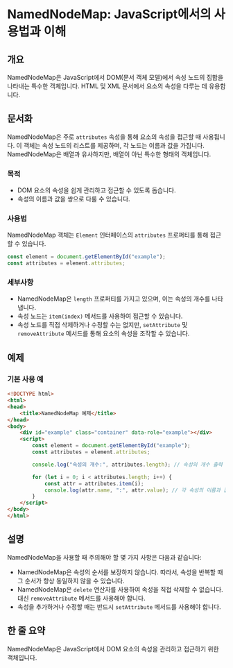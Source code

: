<!--
Meta Description: # NamedNodeMap: JavaScript에서의 사용법과 이해 ## 개요 NamedNodeMap은 JavaScript에서 DOM(문서 객체 모델)에서 속성 노드의 집합을 나타내는 특수한 객체입니다. HTML 및 XML 문서에서 요소의 속성을 다루는 데 유용합니다....
Meta Keywords: 속성을, attributes, namednodemap은, 속성의, html
-->

# NamedNodeMap: JavaScript에서의 사용법과 이해

## 개요
NamedNodeMap은 JavaScript에서 DOM(문서 객체 모델)에서 속성 노드의 집합을 나타내는 특수한 객체입니다. HTML 및 XML 문서에서 요소의 속성을 다루는 데 유용합니다.

## 문서화
NamedNodeMap은 주로 `attributes` 속성을 통해 요소의 속성을 접근할 때 사용됩니다. 이 객체는 속성 노드의 리스트를 제공하며, 각 노드는 이름과 값을 가집니다. NamedNodeMap은 배열과 유사하지만, 배열이 아닌 특수한 형태의 객체입니다.

### 목적
- DOM 요소의 속성을 쉽게 관리하고 접근할 수 있도록 돕습니다.
- 속성의 이름과 값을 쌍으로 다룰 수 있습니다.

### 사용법
NamedNodeMap 객체는 `Element` 인터페이스의 `attributes` 프로퍼티를 통해 접근할 수 있습니다.

```javascript
const element = document.getElementById("example");
const attributes = element.attributes;
```

### 세부사항
- NamedNodeMap은 `length` 프로퍼티를 가지고 있으며, 이는 속성의 개수를 나타냅니다.
- 속성 노드는 `item(index)` 메서드를 사용하여 접근할 수 있습니다.
- 속성 노드를 직접 삭제하거나 수정할 수는 없지만, `setAttribute` 및 `removeAttribute` 메서드를 통해 요소의 속성을 조작할 수 있습니다.
  
## 예제
### 기본 사용 예
```html
<!DOCTYPE html>
<html>
<head>
    <title>NamedNodeMap 예제</title>
</head>
<body>
    <div id="example" class="container" data-role="example"></div>
    <script>
        const element = document.getElementById("example");
        const attributes = element.attributes;

        console.log("속성의 개수:", attributes.length); // 속성의 개수 출력

        for (let i = 0; i < attributes.length; i++) {
            const attr = attributes.item(i);
            console.log(attr.name, ":", attr.value); // 각 속성의 이름과 값 출력
        }
    </script>
</body>
</html>
```

## 설명
NamedNodeMap을 사용할 때 주의해야 할 몇 가지 사항은 다음과 같습니다:
- NamedNodeMap은 속성의 순서를 보장하지 않습니다. 따라서, 속성을 반복할 때 그 순서가 항상 동일하지 않을 수 있습니다.
- NamedNodeMap은 `delete` 연산자를 사용하여 속성을 직접 삭제할 수 없습니다. 대신 `removeAttribute` 메서드를 사용해야 합니다.
- 속성을 추가하거나 수정할 때는 반드시 `setAttribute` 메서드를 사용해야 합니다.

## 한 줄 요약
NamedNodeMap은 JavaScript에서 DOM 요소의 속성을 관리하고 접근하기 위한 객체입니다.